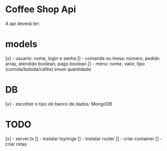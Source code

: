 # Coffee Shop Api

A api deverá ter:

# models

[x] - usuario: nome, login e senha
[] - comanda ou mesa: número, pedido array, atendido boolean, pago boolean
[] - menu: nome, valor, tipo (comida/bebida/cafés) enum quantidade

# DB

[x] - escolher o tipo de banco de dados: MongoDB

# TODO

[x] - server.ts
[] - instalar tsyringe
[] - instalar router
[] - criar container
[] - criar rotas

